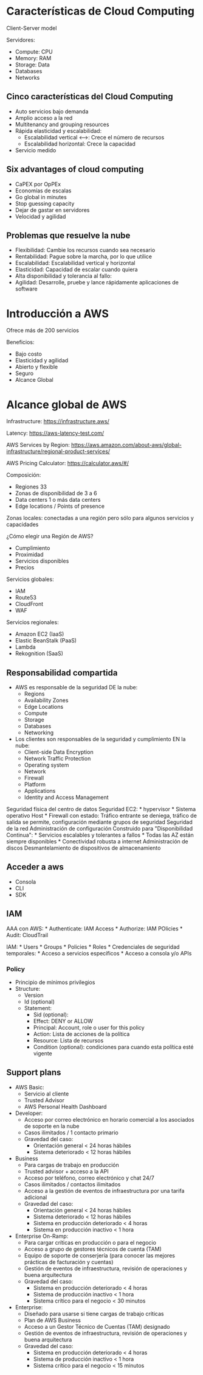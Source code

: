 # Características de Cloud Computing

Client-Server model

Servidores:
* Compute: CPU
* Memory: RAM
* Storage: Data
* Databases
* Networks

## Cinco características del Cloud Computing

* Auto servicios bajo demanda
* Amplio acceso a la red
* Multitenancy and grouping resources
* Rápida elasticidad y escalabilidad:
    * Escalabilidad vertical <-->: Crece el número de recursos
    * Escalabilidad horizontal: Crece la capacidad
* Servicio medido

## Six advantages of cloud computing

* CaPEX por OpPEx
* Economías de escalas
* Go global in minutes
* Stop guessing capacity
* Dejar de gastar en servidores
* Velocidad y agilidad

## Problemas que resuelve la nube

* Flexibilidad: Cambie los recursos cuando sea necesario
* Rentabilidad: Pague sobre la marcha, por lo que utilice
* Escalabilidad: Escalabilidad vertical y horizontal
* Elasticidad: Capacidad de escalar cuando quiera
* Alta disponibilidad y tolerancia al fallo:
* Agilidad: Desarrolle, pruebe y lance rápidamente aplicaciones de software

# Introducción a AWS

Ofrece más de 200 servicios

Beneficios:
* Bajo costo
* Elasticidad y agilidad
* Abierto y flexible
* Seguro
* Alcance Global

# Alcance global de AWS

Infrastructure: https://infrastructure.aws/

Latency: https://aws-latency-test.com/

AWS Services by Region: https://aws.amazon.com/about-aws/global-infrastructure/regional-product-services/

AWS Pricing Calculator: https://calculator.aws/#/

Composición:
* Regiones 33
* Zonas de disponibilidad de 3 a 6
* Data centers 1 o más data centers
* Edge locations / Points of presence

Zonas locales: conectadas a una región pero sólo para algunos servicios y capacidades

¿Cómo elegir una Región de AWS?
- Cumplimiento
- Proximidad
- Servicios disponibles
- Precios

Servicios globales:
* IAM
* Route53
* CloudFront
* WAF

Servicios regionales:
* Amazon EC2 (IaaS)
* Elastic BeanStalk (PaaS)
* Lambda
* Rekognition (SaaS)

## Responsabilidad compartida

* AWS es responsable de la seguridad DE la nube:
    * Regions
    * Availability Zones
    * Edge Locations
    * Compute
    * Storage
    * Databases
    * Networking
* Los clientes son responsables de la seguridad y cumplimiento EN la nube:
    * Client-side Data Encryption
    * Network Traffic Protection
    * Operating system
    * Network
    * Firewall
    * Platform
    * Applications
    * Identity and Access Management

Seguridad física del centro de datos
Seguridad EC2:
    * hypervisor
    * Sistema operativo Host
    * Firewall con estado: Tráfico entrante se deniega, tráfico de salida se permite, configuración mediante grupos de seguridad
Seguridad de la red
Administración de configuración
Construido para "Disponibilidad Continua":
    * Servicios escalables y tolerantes a fallos
    * Todas las AZ están siempre disponibles
    * Conectividad robusta a internet
Administración de discos
Desmantelamiento de dispositivos de almacenamiento

## Acceder a aws

* Consola
* CLI
* SDK

## IAM

AAA con AWS:
    * Authenticate: IAM Access
    * Authorize: IAM POlicies
    * Audit: CloudTrail

IAM:
    * Users
    * Groups
    * Policies
    * Roles
    * Credenciales de seguridad temporales:
        * Acceso a servicios específicos
        * Acceso a consola y/o APIs

### Policy

* Principio de mínimos privilegios
* Structure:
    * Version
    * Id (optional)
    * Statement:
        * Sid (optional): 
        * Effect: DENY or ALLOW
        * Principal: Account, role o user for this policy
        * Action: Lista de acciones de la política
        * Resource: Lista de recursos
        * Condition (optional): condiciones para cuando esta política esté vigente
    
## Support plans

* AWS Basic:
    * Servicio al cliente
    * Trusted Advisor
    * AWS Personal Health Dashboard
* Developer:
    * Acceso por correo electrónico en horario comercial a los asociados de soporte en la nube
    * Casos ilimitados / 1 contacto primario
    * Gravedad del caso:
        * Orientación general < 24 horas hábiles
        * Sistema deteriorado < 12 horas hábiles
* Business
    * Para cargas de trabajo en producción
    * Trusted advisor + acceso a la API
    * Acceso por teléfono, correo electrónico y chat 24/7 
    * Casos ilimitados / contactos ilimitados
    * Acceso a la gestión de eventos de infraestructura por una tarifa adicional
    * Gravedad del caso: 
        * Orientación general < 24 horas hábiles
        * Sistema deteriorado < 12 horas hábiles
        * Sistema en producción deteriorado < 4 horas
        * Sistema en producción inactivo < 1 hora
* Enterprise On-Ramp:
    * Para cargar críticas en producción o para el negocio
    * Acceso a grupo de gestores técnicos de cuenta (TAM)
    * Equipo de soporte de conserjería (para conocer las mejores prácticas de facturación y cuentas)
    * Gestión de eventos de infraestructura, revisión de operaciones y buena arquitectura
    * Gravedad del caso:
        * Sistema en producción deteriorado < 4 horas
        * Sistema de producción inactivo < 1 hora
        * Sistema crítico para el negocio < 30 minutos
* Enterprise:
    * Diseñado para usarse si tiene cargas de trabajo críticas
    * Plan de AWS Business
    * Acceso a un Gestor Técnico de Cuentas (TAM) designado
    * Gestión de eventos de infraestructura, revisión de operaciones y buena arquitectura
    * Gravedad del caso:
        * Sistema en producción deteriorado < 4 horas
        * Sistema de producción inactivo < 1 hora
        * Sistema crítico para el negocio < 15 minutos